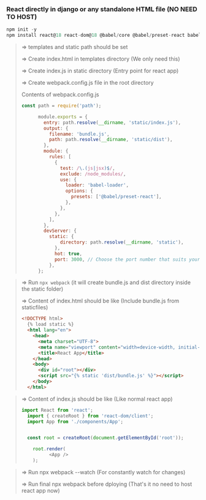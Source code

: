 
### React directly in django or any standalone HTML file (NO NEED TO HOST)

```javascript
npm init -y
npm install react@18 react-dom@18 @babel/core @babel/preset-react babel-loader webpack webpack-cli
```

> => templates and static path should be set
>
> => Create index.html in templates directory (We only need this)
>
> => Create index.js in static directory (Entry point for react app)
>
> => Create webpack.config.js file in the root directory
>
> Contents of webpack.config.js
>
> ```javascript
> const path = require('path');
>
> 		module.exports = {
> 		  entry: path.resolve(__dirname, 'static/index.js'),
> 		  output: {
> 		    filename: 'bundle.js',
> 		    path: path.resolve(__dirname, 'static/dist'),
> 		  },
> 		  module: {
> 		    rules: [
> 		      {
> 		        test: /\.(js|jsx)$/,
> 		        exclude: /node_modules/,
> 		        use: {
> 		          loader: 'babel-loader',
> 		          options: {
> 		            presets: ['@babel/preset-react'],
> 		          },
> 		        },
> 		      },
> 		    ],
> 		  },
> 		  devServer: {
> 		    static: {
> 		        directory: path.resolve(__dirname, 'static'),
> 		      },
> 		      hot: true,
> 		      port: 3000, // Choose the port number that suits your needs
> 		    },
> 		};
> ```

> => Run `npx webpack` (it will create bundle.js and dist directory inside the static folder)
>
> => Content of index.html should be like (Include bundle.js from staticfiles)
>
> ```html
> <!DOCTYPE html>
> 	{% load static %}
> 	<html lang="en">
> 	  <head>
> 	    <meta charset="UTF-8">
> 	    <meta name="viewport" content="width=device-width, initial-scale=1.0">
> 	    <title>React App</title>  
> 	  </head>
> 	  <body>  
> 	    <div id="root"></div>
> 	    <script src="{% static 'dist/bundle.js' %}"></script>
> 	  </body>
> 	</html>
> ```

> => Content of index.js should be like (Like normal react app)
>
> ```javascript
> import React from 'react';
> 	import { createRoot } from 'react-dom/client';
> 	import App from './components/App';
>
>
> 	const root = createRoot(document.getElementById('root'));
>
> 	  root.render(  
> 	        <App />
> 	  );
> ```

> => Run npx webpack --watch (For constantly watch for changes)
>
> => Run final npx webpack before dploying (That's it no need to host react app now)
>
